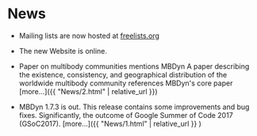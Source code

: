 ---
---

# News
* Mailing lists are now hosted at [freelists.org](https://www.freelists.org/)

* The new Website is online.

* Paper on multibody communities mentions MBDyn
  A paper describing the existence, consistency,
  and geographical distribution of the worldwide
  multibody community references MBDyn's core paper
  [more...]({{ "News/2.html" | relative_url }})

* MBDyn 1.7.3 is out.
  This release contains some improvements and bug fixes.
  Significantly, the outcome of Google Summer of Code 2017 (GSoC2017).
  [more...]({{ "News/1.html" | relative_url }} )
  
